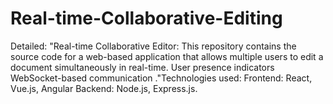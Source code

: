 # Real-time-Collaborative-Editing
Detailed:  "Real-time Collaborative Editor: This repository contains the source code for a web-based application that allows multiple users to edit a document simultaneously in real-time. User presence indicators WebSocket-based communication ."Technologies used: Frontend: React, Vue.js, Angular Backend: Node.js, Express.js.
